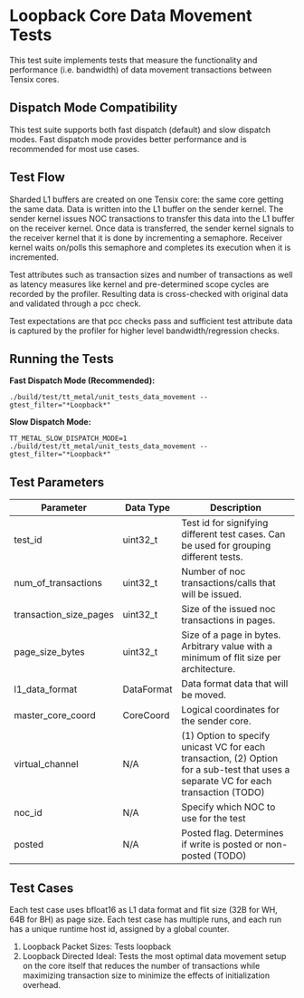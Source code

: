 # Loopback Core Data Movement Tests

This test suite implements tests that measure the functionality and performance (i.e. bandwidth) of data movement transactions between Tensix cores.

## Dispatch Mode Compatibility
This test suite supports both fast dispatch (default) and slow dispatch modes. Fast dispatch mode provides better performance and is recommended for most use cases.

## Test Flow
Sharded L1 buffers are created on one Tensix core: the same core getting the same data. Data is written into the L1 buffer on the sender kernel. The sender kernel issues NOC transactions to transfer this data into the L1 buffer on the receiver kernel. Once data is transferred, the sender kernel signals to the receiver kernel that it is done by incrementing a semaphore. Receiver kernel waits on/polls this semaphore and completes its execution when it is incremented.

Test attributes such as transaction sizes and number of transactions as well as latency measures like kernel and pre-determined scope cycles are recorded by the profiler. Resulting data is cross-checked with original data and validated through a pcc check.

Test expectations are that pcc checks pass and sufficient test attribute data is captured by the profiler for higher level bandwidth/regression checks.

## Running the Tests
**Fast Dispatch Mode (Recommended):**
```
./build/test/tt_metal/unit_tests_data_movement --gtest_filter="*Loopback*"
```

**Slow Dispatch Mode:**
```
TT_METAL_SLOW_DISPATCH_MODE=1 ./build/test/tt_metal/unit_tests_data_movement --gtest_filter="*Loopback*"
```

## Test Parameters
| Parameter                 | Data Type             | Description |
| ------------------------- | --------------------- | ----------- |
| test_id                   | uint32_t              | Test id for signifying different test cases. Can be used for grouping different tests. |
| num_of_transactions       | uint32_t              | Number of noc transactions/calls that will be issued. |
| transaction_size_pages    | uint32_t              | Size of the issued noc transactions in pages. |
| page_size_bytes           | uint32_t              | Size of a page in bytes. Arbitrary value with a minimum of flit size per architecture. |
| l1_data_format            | DataFormat            | Data format data that will be moved. |
| master_core_coord         | CoreCoord             | Logical coordinates for the sender core. |
| virtual_channel           | N/A                   | (1) Option to specify unicast VC for each transaction, (2) Option for a sub-test that uses a separate VC for each transaction (TODO)|
| noc_id                    | N/A                   | Specify which NOC to use for the test |
| posted                    | N/A                   | Posted flag. Determines if write is posted or non-posted (TODO) |

## Test Cases
Each test case uses bfloat16 as L1 data format and flit size (32B for WH, 64B for BH) as page size.
Each test case has multiple runs, and each run has a unique runtime host id, assigned by a global counter.

1. Loopback Packet Sizes: Tests loopback
2. Loopback Directed Ideal: Tests the most optimal data movement setup on the core itself that reduces the number of transactions while maximizing transaction size to minimize the effects of initialization overhead.
